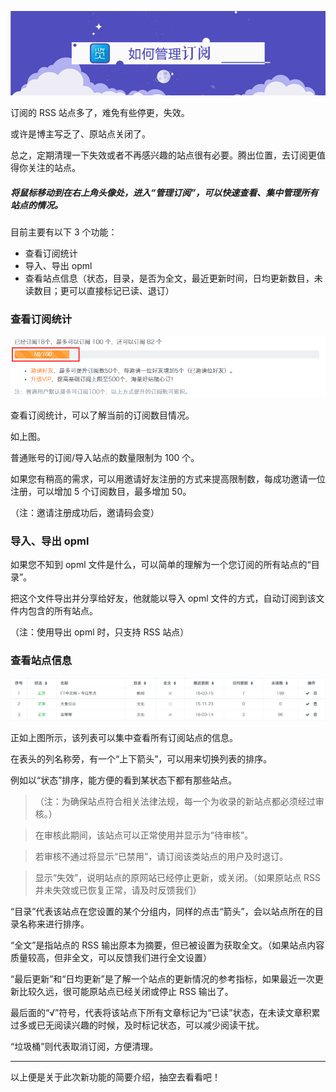 ![Banner](/img/5/5-banner.png)


订阅的 RSS 站点多了，难免有些停更，失效。

或许是博主写乏了、原站点关闭了。

总之，定期清理一下失效或者不再感兴趣的站点很有必要。腾出位置，去订阅更值得你关注的站点。

##### 将鼠标移动到在右上角头像处，进入“管理订阅”，可以快速查看、集中管理所有站点的情况。

目前主要有以下 3 个功能：

* 查看订阅统计
* 导入、导出 opml 
* 查看站点信息（状态，目录，是否为全文，最近更新时间，日均更新数目，未读数目；更可以直接标记已读、退订）


### 查看订阅统计

![订阅统计](/img/5/5-subs_num.png)

查看订阅统计，可以了解当前的订阅数目情况。

如上图。

普通账号的订阅/导入站点的数量限制为 100 个。

如果您有稍高的需求，可以用邀请好友注册的方式来提高限制数，每成功邀请一位注册，可以增加 5 个订阅数目，最多增加 50。

（注：邀请注册成功后，邀请码会变）


### 导入、导出 opml

如果您不知到 opml 文件是什么，可以简单的理解为一个您订阅的所有站点的“目录”。

把这个文件导出并分享给好友，他就能以导入 opml 文件的方式，自动订阅到该文件内包含的所有站点。

（注：使用导出 opml 时，只支持 RSS 站点）


### 查看站点信息

![站点列表信息](/img/5/5-sub_list_info.png)

正如上图所示，该列表可以集中查看所有订阅站点的信息。

在表头的列名称旁，有一个“上下箭头”，可以用来切换列表的排序。

例如以“状态”排序，能方便的看到某状态下都有那些站点。

> （注：为确保站点符合相关法律法规，每一个为收录的新站点都必须经过审核。）

> 在审核此期间，该站点可以正常使用并显示为“待审核”。

> 若审核不通过将显示“已禁用”，请订阅该类站点的用户及时退订。

> 显示“失效”，说明站点的原网站已经停止更新，或关闭。（如果原站点 RSS 并未失效或已恢复正常，请及时反馈我们）

“目录”代表该站点在您设置的某个分组内，同样的点击“箭头”，会以站点所在的目录名称来进行排序。

“全文”是指站点的 RSS 输出原本为摘要，但已被设置为获取全文。（如果站点内容质量较高，但非全文，可以反馈我们进行全文设置）

“最后更新”和“日均更新”是了解一个站点的更新情况的参考指标，如果最近一次更新比较久远，很可能原站点已经关闭或停止 RSS 输出了。

最后面的“√”符号，代表将该站点下所有文章标记为“已读”状态，在未读文章积累过多或已无阅读兴趣的时候，及时标记状态，可以减少阅读干扰。

“垃圾桶”则代表取消订阅，方便清理。

---

以上便是关于此次新功能的简要介绍，抽空去看看吧！
